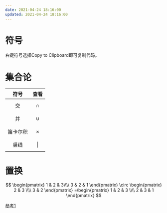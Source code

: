 ```yaml
---
date: 2021-04-24 18:16:00
updated: 2021-04-24 18:16:00
---
```




# 符号

右键符号选择Copy to Clipboard即可复制代码。

# 集合论

|   符号   |    查看    |
| :------: | :--------: |
|    交    |  $$\cap$$  |
|    并    |  $$\cup$$  |
| 笛卡尔积 | $$\times$$ |
|   竖线   | $$\vert$$  |

<!-- more -->

# 置换

$$
\begin{pmatrix}
1 & 2 & 3\\\\
3 & 2 & 1
\end{pmatrix} \circ 
\begin{pmatrix}
2 & 3 \\\\
3 & 2
\end{pmatrix}
=\begin{pmatrix}
1 & 2 & 3 \\\\
2 & 3 & 1
\end{pmatrix}
$$







[参考1](https://ztygcs.github.io/posts/latex数学符号与数学公式汇总/)